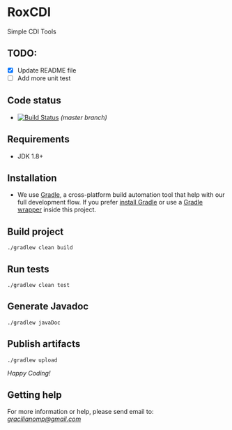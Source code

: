 RoxCDI
========

Simple CDI Tools

## TODO:

- [x] Update README file
- [ ] Add more unit test

## Code status

- [![Build Status](https://github.com/UpLibs/roxcdi)](https://github.com/UpLibs/roxcdi) *(master branch)*

## Requirements

- JDK 1.8+

## Installation

- We use [Gradle](http://www.gradle.org), a cross-platform build automation tool that help with our full development flow. If you prefer [install Gradle](http://www.gradle.org/installation) or use a [Gradle wrapper](http://www.gradle.org/docs/current/userguide/gradle_wrapper.html) inside this project.

## Build project

```
./gradlew clean build
```

## Run tests

```
./gradlew clean test
```

## Generate Javadoc

```
./gradlew javaDoc
```

## Publish artifacts

```
./gradlew upload
```

*Happy Coding!*

## Getting help

For more information or help, please send email to: *gracilianomp@gmail.com*

